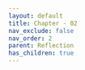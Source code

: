 ```yaml
---
layout: default
title: Chapter - 02
nav_exclude: false
nav_order: 2
parent: Reflection
has_children: true
---
```


